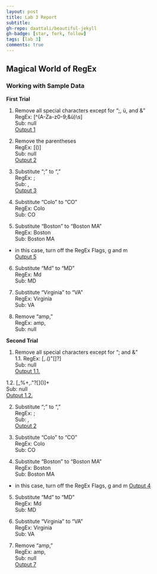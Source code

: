 ```yaml
---
layout: post
title: Lab 3 Report
subtitle:
gh-repo: daattali/beautiful-jekyll
gh-badge: [star, fork, follow]
tags: [lab 3]
comments: true
---
```


## Magical World of RegEx

### Working with Sample Data


**First Trial**

1. Remove all special characters except for “;, ü, and &”    
RegEx: [^(A-Za-z0-9;&ü)\s]    
Sub: null    
[Output 1](https://regex101.com/r/qh0rqR/1)

2. Remove the parentheses    
RegEx: [()]    
Sub: null    
[Output 2](https://regex101.com/r/tILcdu/1)

3. Substitute “;” to “,”    
RegEx: ;    
Sub: ,    
[Output 3](https://regex101.com/r/JvgoiQ/1)

4. Substitute “Colo” to “CO”    
RegEx: Colo    
Sub: CO    

5. Substitute “Boston” to “Boston MA”    
RegEx: Boston    
Sub: Boston MA    
+ in this case, turn off the RegEx Flags, g and m    
[Output 5](https://regex101.com/r/wBWjt1/1)     

6. Substitute “Md” to “MD”    
RegEx: Md    
Sub: MD    

7. Substitute “Virginia” to “VA”       
RegEx: Virginia    
Sub: VA    

8. Remove “amp,”    
RegEx: amp,    
Sub: null    


**Second Trial**

1. Remove all special characters except for “; and &”    
1.1. RegEx: [,.(\)"[\]?]    
Sub: null    
[Output 1.1.](https://regex101.com/r/1jlfvl/1)    

1.2. [_%+,."?[\]()]+    
Sub: null    
[Output 1.2.](https://regex101.com/r/EDciXI/1)    

2. Substitute “;” to “,”    
RegEx: ;    
Sub: ,    
[Output 2](https://regex101.com/r/JvgoiQ/1)    

3. Substitute “Colo” to “CO”    
RegEx: Colo    
Sub: CO    

4. Substitute “Boston” to “Boston MA”    
RegEx: Boston    
Sub: Boston MA    
+ in this case, turn off the RegEx Flags, g and m
[Output 4](https://regex101.com/r/wBWjt1/1)    

5. Substitute “Md” to “MD”    
RegEx: Md    
Sub: MD    

6. Substitute “Virginia” to “VA”    
RegEx: Virginia    
Sub: VA    

7. Remove “amp,”     
RegEx: amp,    
Sub: null    
[Output 7](https://regex101.com/r/ptHWbD/1)    
